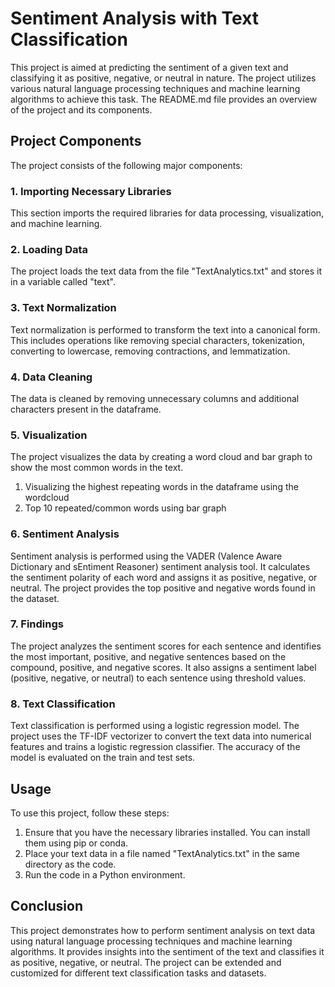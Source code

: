 # Sentiment Analysis with Text Classification

This project is aimed at predicting the sentiment of a given text and classifying it as positive, negative, or neutral in nature. The project utilizes various natural language processing techniques and machine learning algorithms to achieve this task. The README.md file provides an overview of the project and its components.

## Project Components

The project consists of the following major components:

### 1. Importing Necessary Libraries

This section imports the required libraries for data processing, visualization, and machine learning.

### 2. Loading Data

The project loads the text data from the file "TextAnalytics.txt" and stores it in a variable called "text".

### 3. Text Normalization

Text normalization is performed to transform the text into a canonical form. This includes operations like removing special characters, tokenization, converting to lowercase, removing contractions, and lemmatization.

### 4. Data Cleaning

The data is cleaned by removing unnecessary columns and additional characters present in the dataframe.

### 5. Visualization

The project visualizes the data by creating a word cloud and bar graph to show the most common words in the text.

 1. Visualizing the highest repeating words in the dataframe using the wordcloud
 2. Top 10 repeated/common words using bar graph




### 6. Sentiment Analysis

Sentiment analysis is performed using the VADER (Valence Aware Dictionary and sEntiment Reasoner) sentiment analysis tool. It calculates the sentiment polarity of each word and assigns it as positive, negative, or neutral. The project provides the top positive and negative words found in the dataset.

### 7. Findings

The project analyzes the sentiment scores for each sentence and identifies the most important, positive, and negative sentences based on the compound, positive, and negative scores. It also assigns a sentiment label (positive, negative, or neutral) to each sentence using threshold values.

### 8. Text Classification

Text classification is performed using a logistic regression model. The project uses the TF-IDF vectorizer to convert the text data into numerical features and trains a logistic regression classifier. The accuracy of the model is evaluated on the train and test sets.

## Usage

To use this project, follow these steps:

1.  Ensure that you have the necessary libraries installed. You can install them using pip or conda.
2.  Place your text data in a file named "TextAnalytics.txt" in the same directory as the code.
3.  Run the code in a Python environment.

## Conclusion

This project demonstrates how to perform sentiment analysis on text data using natural language processing techniques and machine learning algorithms. It provides insights into the sentiment of the text and classifies it as positive, negative, or neutral. The project can be extended and customized for different text classification tasks and datasets.
